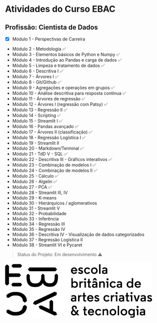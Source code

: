 # **Atividades do Curso EBAC**

## **Profissão: Cientista de Dados**

- [x] Módulo 1 - Perspectivas de Carreira
- Módulo 2 - Metodologia ✅
- Módulo 3 - Elementos básicos de Python e Numpy ✅
- Módulo 4 - Introdução ao Pandas e carga de dados ✅
- Módulo 5 - Limpeza e tratamento de dados ✅
- Módulo 6 - Descritiva I ✅
- Módulo 7 - Árvores I ✅
- Módulo 8 - Git/Github ✅
- Módulo 9 - Agregações e operações em grupos ✅
- Módulo 10 - Análise descritiva para resposta contínua ✅
- Módulo 11 - Árvores de regressão ✅
- Módulo 12 - Árvores I (regressão com Patsy) ✅
- Módulo 13 - Regressão II ✅
- Módulo 14 - Scripting ✅
- Módulo 15 - Streamlit I ✅
- Módulo 16 - Pandas avançado ✅
- Módulo 17 - Árvores II (classificação) ✅
- Módulo 18 - Regressão Logística I ✅
- Módulo 19 - Streamlit II
- Módulo 20 - Markdown/Terminal ✅
- Módulo 21 - TdD V - SQL ✅
- Módulo 22 - Descritiva III - Gráficos interativos ✅
- Módulo 23 - Combinação de modelos I ✅
- Módulo 24 - Combinação de modelos II ✅
- Módulo 25 - Cálculo ✅
- Módulo 26 - Algelin ✅
- Módulo 27 - PCA ✅
- Módulo 28 - Streamlit III, IV
- Módulo 29 - K-means
- Módulo 30 - Hierárquicos / aglomerativos
- Módulo 31 - Streamlit V
- Módulo 32 - Probabilidade
- Módulo 33 - Inferência
- Módulo 34 - Regressão III
- Módulo 35 - Regressão IV
- Módulo 36 - Descritiva IV - Visualização de dados categorizados
- Módulo 37 - Regressão Logística II
- Módulo 38 - Streamlit VI e Pycaret

> Status do Projeto: Em desenvolvimento :warning:

![EBACLogo](https://github.com/raffaelhfarias/EBAC_Profissao_Cientista_de_Dados/blob/main/ebac_logo.png)
